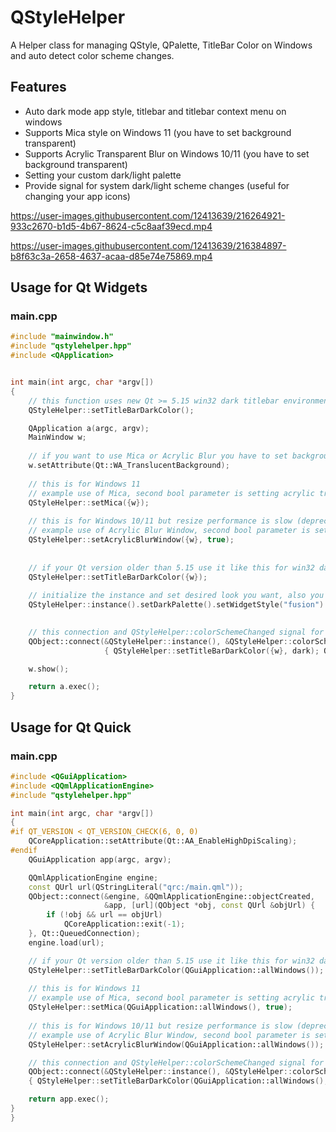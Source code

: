 # QStyleHelper
A Helper class for managing QStyle, QPalette, TitleBar Color on Windows and auto detect color scheme changes.

## Features
* Auto dark mode app style, titlebar and titlebar context menu on windows 
* Supports Mica style on Windows 11 (you have to set background transparent)
* Supports Acrylic Transparent Blur on Windows 10/11 (you have to set background transparent)
* Setting your custom dark/light palette
* Provide signal for system dark/light scheme changes (useful for changing your app icons)



https://user-images.githubusercontent.com/12413639/216264921-933c2670-b1d5-4b67-8624-c5c8aaf39ecd.mp4

https://user-images.githubusercontent.com/12413639/216384897-b8f63c3a-2658-4637-acaa-d85e74e75869.mp4




## Usage for Qt Widgets
### main.cpp
```C++
#include "mainwindow.h"
#include "qstylehelper.hpp"
#include <QApplication>


int main(int argc, char *argv[])
{
    // this function uses new Qt >= 5.15 win32 dark titlebar environment 
    QStyleHelper::setTitleBarDarkColor();

    QApplication a(argc, argv);
    MainWindow w;
    
    // if you want to use Mica or Acrylic Blur you have to set background transparent
    w.setAttribute(Qt::WA_TranslucentBackground);
    
    // this is for Windows 11
    // example use of Mica, second bool parameter is setting acrylic transparent for mica
    QStyleHelper::setMica({w});
    
    // this is for Windows 10/11 but resize performance is slow (deprecated)
    // example use of Acrylic Blur Window, second bool parameter is setting acrylic transparent for it
    QStyleHelper::setAcrylicBlurWindow({w}, true);
    
    
    // if your Qt version older than 5.15 use it like this for win32 dark titlebar environment and also you have to call once for any subwindows 
    QStyleHelper::setTitleBarDarkColor({w});
    
    // initialize the instance and set desired look you want, also you can set any custom QPalette for dark and light scheme separately 
    QStyleHelper::instance().setDarkPalette().setWidgetStyle("fusion").setAutoChangePalette(true);
    

    // this connection and QStyleHelper::colorSchemeChanged signal for monitor windows dark/light mode changes
    QObject::connect(&QStyleHelper::instance(), &QStyleHelper::colorSchemeChanged, [&w](bool dark) 
                     { QStyleHelper::setTitleBarDarkColor({w}, dark); QStyleHelper::setMica({w}, dark); });

    w.show();

    return a.exec();
}
```

## Usage for Qt Quick
### main.cpp
```C++
#include <QGuiApplication>
#include <QQmlApplicationEngine>
#include "qstylehelper.hpp"

int main(int argc, char *argv[])
{
#if QT_VERSION < QT_VERSION_CHECK(6, 0, 0)
    QCoreApplication::setAttribute(Qt::AA_EnableHighDpiScaling);
#endif
    QGuiApplication app(argc, argv);

    QQmlApplicationEngine engine;
    const QUrl url(QStringLiteral("qrc:/main.qml"));
    QObject::connect(&engine, &QQmlApplicationEngine::objectCreated,
                     &app, [url](QObject *obj, const QUrl &objUrl) {
        if (!obj && url == objUrl)
            QCoreApplication::exit(-1);
    }, Qt::QueuedConnection);
    engine.load(url);

    // if your Qt version older than 5.15 use it like this for win32 dark titlebar environment
    QStyleHelper::setTitleBarDarkColor(QGuiApplication::allWindows());
    
    // this is for Windows 11
    // example use of Mica, second bool parameter is setting acrylic transparent for mica
    QStyleHelper::setMica(QGuiApplication::allWindows(), true);
    
    // this is for Windows 10/11 but resize performance is slow (deprecated)
    // example use of Acrylic Blur Window, second bool parameter is setting acrylic transparent for it
    QStyleHelper::setAcrylicBlurWindow(QGuiApplication::allWindows());

    // this connection and QStyleHelper::colorSchemeChanged signal for monitor windows dark/light mode changes
    QObject::connect(&QStyleHelper::instance(), &QStyleHelper::colorSchemeChanged, [](bool b)
    { QStyleHelper::setTitleBarDarkColor(QGuiApplication::allWindows(), b); QStyleHelper::setMica(QGuiApplication::allWindows(), true); });

    return app.exec();
}
}
```
